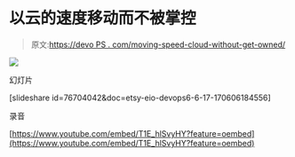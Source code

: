 # 以云的速度移动而不被掌控

> 原文:[https://devo PS . com/moving-speed-cloud-without-get-owned/](https://devops.com/moving-speed-cloud-without-getting-owned/)

![](../Images/d25f1e95c9e9c3b72fbf390106361363.png)

幻灯片

[slideshare id=76704042&doc=etsy-eio-devops6-6-17-170606184556]

录音

[https://www.youtube.com/embed/T1E_hlSvyHY?feature=oembed](https://www.youtube.com/embed/T1E_hlSvyHY?feature=oembed)